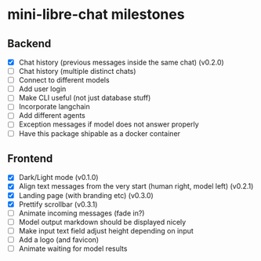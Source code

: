 # mini-libre-chat milestones

## Backend
- [x] Chat history (previous messages inside the same chat) (v0.2.0)
- [ ] Chat history (multiple distinct chats)
- [ ] Connect to different models
- [ ] Add user login
- [ ] Make CLI useful (not just database stuff)
- [ ] Incorporate langchain
- [ ] Add different agents
- [ ] Exception messages if model does not answer properly
- [ ] Have this package shipable as a docker container

## Frontend
- [x] Dark/Light mode (v0.1.0)
- [x] Align text messages from the very start (human right, model left) (v0.2.1)
- [x] Landing page (with branding etc) (v0.3.0)
- [x] Prettify scrollbar (v0.3.1)
- [ ] Animate incoming messages (fade in?)
- [ ] Model output markdown should be displayed nicely
- [ ] Make input text field adjust height depending on input
- [ ] Add a logo (and favicon)
- [ ] Animate waiting for model results
